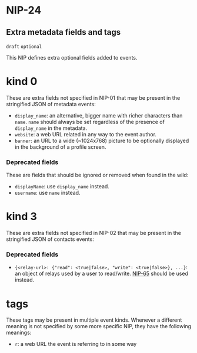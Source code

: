 NIP-24
======

Extra metadata fields and tags
------------------------------

`draft` `optional`

This NIP defines extra optional fields added to events.

kind 0
======

These are extra fields not specified in NIP-01 that may be present in the stringified JSON of metadata events:

  - `display_name`: an alternative, bigger name with richer characters than `name`. `name` should always be set regardless of the presence of `display_name` in the metadata.
  - `website`: a web URL related in any way to the event author.
  - `banner`: an URL to a wide (~1024x768) picture to be optionally displayed in the background of a profile screen.

### Deprecated fields

These are fields that should be ignored or removed when found in the wild:

  - `displayName`: use `display_name` instead.
  - `username`: use `name` instead.

kind 3
======

These are extra fields not specified in NIP-02 that may be present in the stringified JSON of contacts events:

### Deprecated fields

  - `{<relay-url>: {"read": <true|false>, "write": <true|false>}, ...}`: an object of relays used by a user to read/write. [NIP-65](65.md) should be used instead.

tags
====

These tags may be present in multiple event kinds. Whenever a different meaning is not specified by some more specific NIP, they have the following meanings:

  - `r`: a web URL the event is referring to in some way
